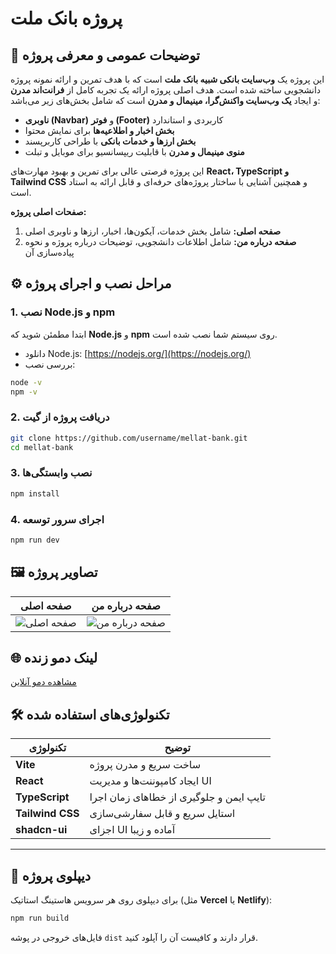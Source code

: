 # پروژه **بانک ملت**

## 📌 توضیحات عمومی و معرفی پروژه

این پروژه یک **وب‌سایت بانکی شبیه بانک ملت** است که با هدف تمرین و ارائه نمونه پروژه دانشجویی ساخته شده است. هدف اصلی پروژه ارائه یک تجربه کامل از **فرانت‌اند مدرن** و ایجاد **یک وب‌سایت واکنش‌گرا، مینیمال و مدرن** است که شامل بخش‌های زیر می‌باشد:

* **ناوبری (Navbar)** و **فوتر (Footer)** کاربردی و استاندارد
* **بخش اخبار و اطلاعیه‌ها** برای نمایش محتوا
* **بخش ارزها و خدمات بانکی** با طراحی کاربرپسند
* **منوی مینیمال و مدرن** با قابلیت ریپسانسیو برای موبایل و تبلت

این پروژه فرصتی عالی برای تمرین و بهبود مهارت‌های **React، TypeScript و Tailwind CSS** و همچنین آشنایی با ساختار پروژه‌های حرفه‌ای و قابل ارائه به استاد است.

**صفحات اصلی پروژه:**

1. **صفحه اصلی:** شامل بخش خدمات، آیکون‌ها، اخبار، ارزها و ناوبری اصلی
2. **صفحه درباره من:** شامل اطلاعات دانشجویی، توضیحات درباره پروژه و نحوه پیاده‌سازی آن



## ⚙️ مراحل نصب و اجرای پروژه

### 1. نصب Node.js و npm

ابتدا مطمئن شوید که **Node.js** و **npm** روی سیستم شما نصب شده است.

* دانلود Node.js: [https://nodejs.org/](https://nodejs.org/)
* بررسی نصب:

```sh
node -v
npm -v
```

### 2. دریافت پروژه از گیت

```sh
git clone https://github.com/username/mellat-bank.git
cd mellat-bank
```

### 3. نصب وابستگی‌ها

```sh
npm install
```

### 4. اجرای سرور توسعه

```sh
npm run dev
```


## 🖼️ تصاویر پروژه

| صفحه اصلی                            | صفحه درباره من                             |
| ------------------------------------ | ------------------------------------------ |
| ![صفحه اصلی](./screenshots/home.png) | ![صفحه درباره من](./screenshots/about.png) |



## 🌐 لینک دمو زنده

[مشاهده دمو آنلاین](https://your-live-demo-link.com)



## 🛠️ تکنولوژی‌های استفاده شده

| تکنولوژی         | توضیح                                   |
| ---------------- | --------------------------------------- |
| **Vite**         | ساخت سریع و مدرن پروژه                  |
| **React**        | ایجاد کامپوننت‌ها و مدیریت UI           |
| **TypeScript**   | تایپ ایمن و جلوگیری از خطاهای زمان اجرا |
| **Tailwind CSS** | استایل سریع و قابل سفارشی‌سازی          |
| **shadcn-ui**    | اجزای UI آماده و زیبا                   |

---

## 🚀 دیپلوی پروژه

برای دیپلوی روی هر سرویس هاستینگ استاتیک (مثل **Vercel** یا **Netlify**):

```sh
npm run build
```

فایل‌های خروجی در پوشه `dist` قرار دارند و کافیست آن را آپلود کنید.
